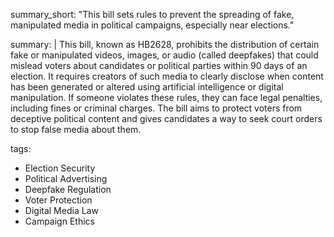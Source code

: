 summary_short: "This bill sets rules to prevent the spreading of fake, manipulated media in political campaigns, especially near elections."

summary: |
  This bill, known as HB2628, prohibits the distribution of certain fake or manipulated videos, images, or audio (called deepfakes) that could mislead voters about candidates or political parties within 90 days of an election. It requires creators of such media to clearly disclose when content has been generated or altered using artificial intelligence or digital manipulation. If someone violates these rules, they can face legal penalties, including fines or criminal charges. The bill aims to protect voters from deceptive political content and gives candidates a way to seek court orders to stop false media about them.

tags:
  - Election Security
  - Political Advertising
  - Deepfake Regulation
  - Voter Protection
  - Digital Media Law
  - Campaign Ethics
